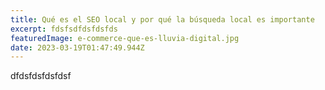 ```yaml
---
title: Qué es el SEO local y por qué la búsqueda local es importante
excerpt: fdsfsdfdsfdsfds
featuredImage: e-commerce-que-es-lluvia-digital.jpg
date: 2023-03-19T01:47:49.944Z
---
```

d﻿fdsfdsfdsfdsf
